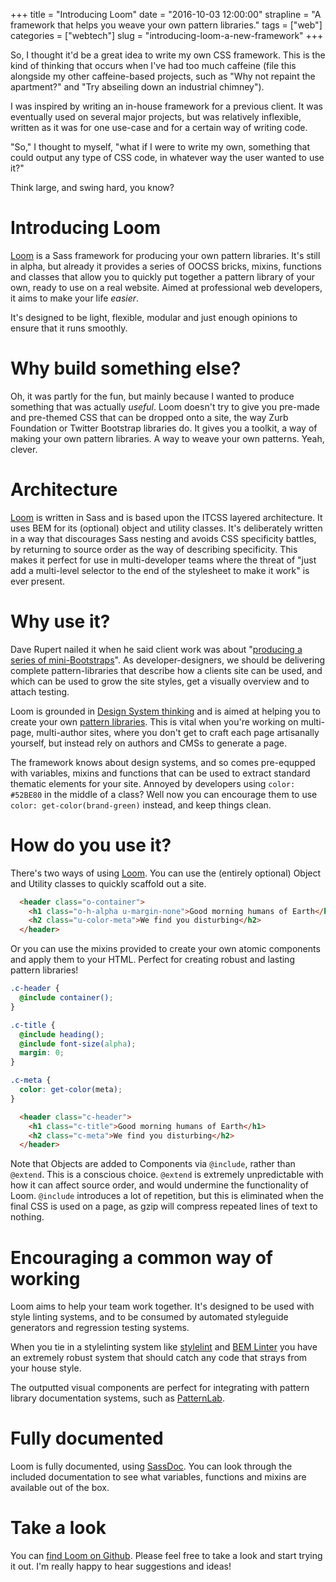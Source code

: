 +++
title = "Introducing Loom"
date = "2016-10-03 12:00:00"
strapline = "A framework that helps you weave your own pattern libraries."
tags = ["web"]
categories = ["webtech"]
slug = "introducing-loom-a-new-framework"
+++

So, I thought it'd be a great idea to write my own CSS framework. This is the kind of thinking that occurs when I've had too much caffeine (file this alongside my other caffeine-based projects, such as "Why not repaint the apartment?" and "Try abseiling down an industrial chimney").

I was inspired by writing an in-house framework for a previous client. It was eventually used on several major projects, but was relatively inflexible, written as it was for one use-case and for a certain way of writing code.

"So," I thought to myself, "what if I were to write my own, something that could output any type of CSS code, in whatever way the user wanted to use it?"

Think large, and swing hard, you know?

# Introducing Loom

[Loom](https://github.com/sonniesedge/loom) is a Sass framework for producing your own pattern libraries. It's still in alpha, but already it provides a series of OOCSS bricks, mixins, functions and classes that allow you to quickly put together a pattern library of your own, ready to use on a real website. Aimed at professional web developers, it aims to make your life _easier_.

It's designed to be light, flexible, modular and just enough opinions to ensure that it runs smoothly.

# Why build something else?

Oh, it was partly for the fun, but mainly because I wanted to produce something that was actually _useful_. Loom doesn't try to give you pre-made and pre-themed CSS that can be dropped onto a site, the way Zurb Foundation or Twitter Bootstrap libraries do. It gives you a toolkit, a way of making your own pattern libraries. A way to weave your own patterns. Yeah, clever.

# Architecture

[Loom](https://github.com/sonniesedge/loom) is written in Sass and is based upon the ITCSS layered architecture. It uses BEM for its (optional) object and utility classes. It's deliberately written in a way that discourages Sass nesting and avoids CSS specificity battles, by returning to source order as the way of describing specificity. This makes it perfect for use in multi-developer teams where the threat of "just add a multi-level selector to the end of the stylesheet to make it work" is ever present.

# Why use it?

Dave Rupert nailed it when he said client work was about "[producing a series of mini-Bootstraps](http://daverupert.com/2013/04/responsive-deliverables/)". As developer-designers, we should be delivering complete pattern-libraries that describe how a clients site can be used, and which can be used to grow the site styles, get a visually overview and to attach testing.

Loom is grounded in [Design System thinking](http://atomicdesign.bradfrost.com/chapter-1/) and is aimed at helping you to create your own [pattern libraries](http://alistapart.com/blog/post/getting-started-with-pattern-libraries). This is vital when you're working on multi-page, multi-author sites, where you don't get to craft each page artisanally yourself, but instead rely on authors and CMSs to generate a page.

The framework knows about design systems, and so comes pre-equpped with variables, mixins and functions that can be used to extract standard thematic elements for your site. Annoyed by developers using `color: #52BE80` in the middle of a class? Well now you can encourage them to use `color: get-color(brand-green)` instead, and keep things clean.

# How do you use it?
There's two ways of using [Loom](https://github.com/sonniesedge/loom). You can use the (entirely optional) Object and Utility classes to quickly scaffold out a site.

```html
  <header class="o-container">
    <h1 class="o-h-alpha u-margin-none">Good morning humans of Earth</h1>
    <h2 class="u-color-meta">We find you disturbing</h2>
  </header>
```

Or you can use the mixins provided to create your own atomic components and apply them to your HTML. Perfect for creating robust and lasting pattern libraries!

```scss
.c-header {
  @include container();
}

.c-title {
  @include heading();
  @include font-size(alpha);
  margin: 0;
}

.c-meta {
  color: get-color(meta);
}
```

```html
  <header class="c-header">
    <h1 class="c-title">Good morning humans of Earth</h1>
    <h2 class="c-meta">We find you disturbing</h2>
  </header>
```

Note that Objects are added to Components via `@include`, rather than `@extend`. This is a conscious choice. `@extend` is extremely unpredictable with how it can affect source order, and would undermine the functionality of Loom. `@include` introduces a lot of repetition, but this is eliminated when the final CSS is used on a page, as gzip will compress repeated lines of text to nothing.

# Encouraging a common way of working

Loom aims to help your team work together. It's designed to be used with style linting systems, and to be consumed by automated styleguide generators and regression testing systems.

When you tie in a stylelinting system like [stylelint](https://github.com/stylelint/stylelint) and [BEM Linter](https://github.com/postcss/postcss-bem-linter) you have an extremely robust system that should catch any code that strays from your house style.

The outputted visual components are perfect for integrating with pattern library documentation systems, such as [PatternLab](http://patternlab.io/).


# Fully documented

Loom is fully documented, using [SassDoc](http://sassdoc.com/). You can look through the included documentation to see what variables, functions and mixins are available out of the box.

# Take a look
You can [find Loom on Github](https://github.com/sonniesedge/loom). Please feel free to take a look and start trying it out. I'm really happy to hear suggestions and ideas!
